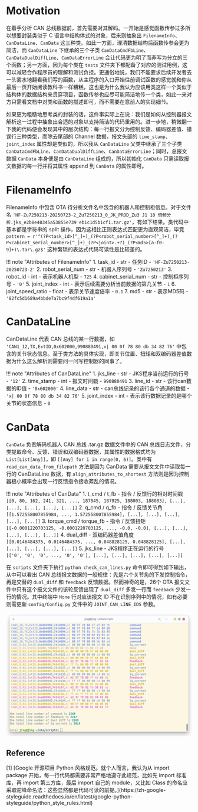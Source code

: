 # Motivation

在着手分析 CAN 总线数据前，首先需要对其解码。一开始是感觉函数传参过多所以想要封装类似于 C 语言中结构体式的对象，后来则抽象出 `FilenameInfo`、`CanDataLine`、`CanData` 这三种类。如此一方面，理清数据结构后函数传参会更为简洁，而 `CanDataLine` 下继承的三个子类 `CanDataCmdFbLine`、`CanDataDualDiffLine`、`CanDataErrorLine` 会让代码更为明了而非写为分立的三个函数；另一方面，因为每个类在 `tests` 文件夹下都配备了对应的测试用例，这可以减轻合作程序员的理解和测试负担。更通俗地说，我们不能要求后续开发者去一头雾水地翻看我们写的函数，从主程序的入口开始往前调试函数的感觉就和你从最后一页开始阅读教科书一样糟糕，这也是为什么我认为应该用类这样一个类似于结构体的数据结构来贯穿项目，函数传参也应尽可能简洁地传一个类，如此一来对方只需看文档中对类和函数的描述即可，而不需要在意前人的实现细节。

如果更为粗糙地思考类的封装的话，这件事实际上在说：我们是如何从控制器报文解析这一过程中抽象出合适的对象以支持简洁的代码重用的。进一步地，稍微翻一下我的代码便会发现其中的层次结构：每一行报文分为控制反馈、编码器差值、错误行三种类型，而除去尾部的 Channel 数据，报文头部的 `time_stamp`、`joint_index` 属性却是类似的，所以我从 `CanDataLine` 父类中继承了三个子类 `CanDataCmdFbLine`、`CanDataDualDiffLine`、`CanDataErrorLine`；同时，总报文数据 `CanData` 本身便是由 `CanDataLine` 组成的，所以初始化 `CanData` 只需读取报文数据的每一行并将其属性 append 到 `CanData` 的属性即可。

# FilenameInfo

FilenameInfo 中包含 OTA 待分析文件名中包含的机器人和控制柜信息。对于文件名 `'HF-Zu7250213-20250723-2_Zu7250213_0_JK_PROD_Zu3 J1 10 倍频分析.jks_e2b8e40345a53855e739
eb1c1d5b1cf1.tar.gz'`，有如下结果。类代码中基本都是字符串的 split 操作，因为这相比正则表达式匹配更为直观简洁，毕竟 `pattern = r'^(?P<task_id>[^_]+)_(?P<robot_serial_number>[^_]+)_(?P<cabinet_serial_number>[^_]+)_(?P<joint>.+?)_(?P<md5>[a-f0-9]+)\.tar\.gz$'` 这种繁琐的表达式代码可读性是比较差的。

!!! note "Attributes of FilenameInfo"
    1. task_id             -  str    -  任务ID                        -  `'HF-Zu7250213-20250723-2'`
    2. robot_serial_num    -  str    -  机器人序列号                    -  `'Zu7250213'`
    3. robot_id            -  int    -  表示机器人机型                  -  `725`
    4. cabinet_serial_num  -  str    -  控制柜序列号                    -  `'0'`
    5. joint_index         -  int    -  表示后续需要分析当前数据的第几关节  -   `1`
    6. joint_speed_ratio   -  float  -  表示关节速度倍率                 -  `0.1`
    7. md5                 -  str    -  表示MD5码                      -  `'82fc5d1689a4bbde7a7bc9f4df619a1a'`


# CanDataLine

CanDataLine 代表 CAN 总线的某一行数据，如 `'CAN1_12,TX,ExtID,0x602000,990880491,x| 00 0f 78 80 db 34 82 76'` 中包含的关节状态信息。至于类方法的具体实现，即关节位置、扭矩和双编码器差值数据为什么这么解析则需要问一问写控制器的同事了。

!!! note "Attributes of CanDataLine"
    1. jks_line     -  str  -  JKS程序当前运行的行号               -  `'12'`
    2. time_stamp   -  int  -  报文时间戳                         -  `990880491`
    3. line_id      -  str  -  该行can数据的ID值                  -  `'0x602000'`
    4. line_data    -  str  -  can总线记录的该行各个通道的数据       -  `'x| 00 0f 78 80 db 34 82 76'`
    5. joint_index  -  int  -  表示该行数据记录的是哪个关节的状态信息  -  `0`


# CanData

`CanData` 负责解码机器人 CAN 总线 .tar.gz 数据文件中的 CAN 总线日志文件，分类提取命令、反馈、错误和双编码器数据，其属性的数据格式均为 `List[List[Any]]`，即 `[[Any] for i in range(0, 6)]`。类中有 `read_can_data_from_filepath` 方法是因为 CanData 需要从报文文件中读取每一行的 CanDataLine 数据，有 `align_attributes_to_shortest` 方法则是因为控制器极小概率会出现一行反馈指令接收紊乱的情况。

!!! note "Attributes of CanData"
    1. t_cmd / t_fb            -  指令 / 反馈行的相对时间戳    
    `[[0, 80, 162, 241, 321, ..., 187845, 187925, 188003, 188083], [...], [...], [...], [...], [...]]`
    2. q_cmd / q_fb            -  指令 / 反馈关节角          
    `[[1.572558007855984, ..., 1.572558007855984], [...], [...], [...], [...], [...]]`
    3. torque_cmd / torque_fb  -  指令 / 反馈扭矩            
    `[[-0.0001220703125, -0.0001220703125, ..., -0.0, -0.0], [...], [...], [...], [...], [...]]`
    4. dual_diff               -  双编码器差值角度            
    `[[0.0146484375, 0.0146484375, ..., 0.048828125, 0.048828125], [...], [...], [...], [...], [...]]`
    5. jks_line                -  JKS程序正在运行的行号       
    `[['0', '0', '0', ..., '0', '0'], [...], [...], [...], [...], [...]]`


在 `scripts` 文件夹下执行 `python check_can_lines.py` 命令即可得到如下输出，从中可以看出 CAN 总线报文数据的一般规律：先是六个关节角的下发控制指令，再是交替的 `dual_diff` 和 `feedback` 反馈数据。然而神奇的是，26个 OTA 报文文件中只有这个报文文件的该轮反馈出现了 `dual_diff` 多发一行而 `feedback` 少发一行的情况。其中终端中 `None` 行对应该报文 ID 不在识别序列中的情况，如有必要则需更新 `config/Config.py` 文件中的 `JOINT_CAN_LINE_IDS` 参数。

![](../images_decode/can_lines_terminal_output.png)

## Reference

<div id="refer-anchor-1"></div>
[1] [Google 开源项目 Python 风格规范。就个人而言，我认为从 import package 开始，每一行代码都需要非常严格地遵守此规范，比如先 import 标准库，再 import 第三方库，最后 import 自己的 module，又比如 Class 的命名应采取驼峰命名法：这些显然都是代码可读的前提。](https://zh-google-styleguide.readthedocs.io/en/latest/google-python-styleguide/python_style_rules.html)